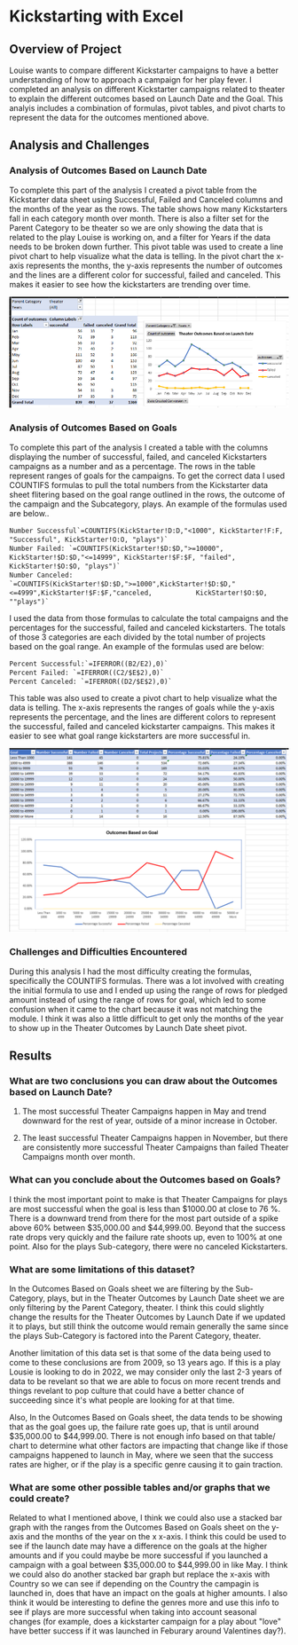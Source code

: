 # Kickstarting with Excel

## Overview of Project

  Louise wants to compare different Kickstarter campaigns to have a better understanding of how to approach a campaign for her play fever. I completed an analysis on different Kickstarter campaigns related to theater to explain the different outcomes based on Launch Date and the Goal. This analyis includes a combination of formulas, pivot tables, and pivot charts to represent the data for the outcomes mentioned above. 

## Analysis and Challenges

### Analysis of Outcomes Based on Launch Date

  To complete this part of the analysis I created a pivot table from the Kickstarter data sheet using Successful, Failed and Canceled columns and the months of the year as the rows. The table shows how many Kickstarters fall in each category month over month. There is also a filter set for the Parent Category to be theater so we are only showing the data that is related to the play Louise is working on, and a filter for Years if the data needs to be broken down further. This pivot table was used to create a line pivot chart to help visualize what the data is telling. In the pivot chart the x-axis represents the months, the y-axis represents the number of outcomes and the lines are a different color for successful, failed and canceled. This makes it easier to see how the kickstarters are trending over time. 
  
  ![Outcomes Based on Launch Date](https://github.com/ericajini/kickstarter-analysis/blob/main/reference1.1.png)
  
### Analysis of Outcomes Based on Goals

  To complete this part of the analysis I created a table with the columns displaying the number of successful, failed, and canceled Kickstarters campaigns as a number and as a percentage. The rows in the table represent ranges of goals for the campaigns. To get the correct data I used COUNTIFS formulas to pull the total numbers from the Kickstarter data sheet flitering based on the goal range outlined in the rows, the outcome of the campaign and the Subcategory, plays. An example of the formulas used are below.. 
  
    Number Successful`=COUNTIFS(KickStarter!D:D,"<1000", KickStarter!F:F, "Successful", KickStarter!O:O, "plays")`
    Number Failed: `=COUNTIFS(KickStarter!$D:$D,">=10000", KickStarter!$D:$D,"<=14999", KickStarter!$F:$F, "failed",         KickStarter!$O:$O, "plays")`
    Number Canceled: `=COUNTIFS(KickStarter!$D:$D,">=1000",KickStarter!$D:$D,"<=4999",KickStarter!$F:$F,"canceled,           KickStarter!$O:$O, ""plays")`


  I used the data from those formulas to calculate the total campaigns and the percentages for the successful, failed and canceled kickstarters. The totals of those 3 categories are each divided by the total number of projects based on the goal range. An example of the formulas used are below: 
  
    Percent Successful:`=IFERROR((B2/E2),0)` 
    Percent Failed: `=IFERROR((C2/$E$2),0)`
    Percent Canceled: `=IFERROR((D2/$E$2),0)`

  This table was also used to create a pivot chart to help visualize what the data is telling. The x-axis represents the ranges of goals while the y-axis represents the percentage, and the lines are different colors to represent the successful, failed and canceled kickstarter campaigns. This makes it easier to see what goal range kickstarters are more successful in.  
  
  ![Outcomes Based on Goal](https://github.com/ericajini/kickstarter-analysis/blob/main/reference2.png)

### Challenges and Difficulties Encountered
  
  During this analysis I had the most difficulty creating the formulas, specifically the COUNTIFS formulas. There was a lot involved with creating the initial formula to use and I ended up using the range of rows for pledged amount instead of using the range of rows for goal, which led to some confusion when it came to the chart because it was not matching the module. I think it was also a little difficult to get only the months of the year to show up in the Theater Outcomes by Launch Date sheet pivot. 

## Results

### What are two conclusions you can draw about the Outcomes based on Launch Date?

1. The most successful Theater Campaigns happen in May and trend downward for the rest of year, outside of a minor increase in October.

2. The least successful Theater Campaigns happen in November, but there are consistently more successful Theater Campaigns than failed Theater Campaigns month over month. 

### What can you conclude about the Outcomes based on Goals?

  I think the most important point to make is that Theater Campaigns for plays are most successful when the goal is less than $1000.00 at close to 76 %. There is a downward trend from there for the most part outside of a spike above 60% between $35,000.00 and $44,999.00. Beyond that the success rate drops very quickly and the failure rate shoots up, even to 100% at one point. Also for the plays Sub-category, there were no canceled Kickstarters. 

### What are some limitations of this dataset?

  In the Outcomes Based on Goals sheet we are filtering by the Sub-Category, plays, but in the Theater Outcomes by Launch Date sheet we are only filtering by the Parent Category, theater. I think this could slightly change the results for the Theater Outcomes by Launch Date if we updated it to plays, but still think the outcome would remain generally the same since the plays Sub-Category is factored into the Parent Category, theater.
  
   Another limitation of this data set is that some of the data being used to come to these conclusions are from 2009, so 13 years ago. If this is a play Lousie is looking to do in 2022, we may consider only the last 2-3 years of data to be revelant so that we are able to focus on more recent trends and things revelant to pop culture that could have a better chance of succeeding since it's what people are looking for at that time.   
  
  Also, In the Outcomes Based on Goals sheet, the data tends to be showing that as the goal goes up, the failure rate goes up, that is until around $35,000.00 to $44,999.00. There is not enough info based on that table/ chart to determine what other factors are impacting that change like if those campaigns happened to launch in May, where we seen that the success rates are higher, or if the play is a specific genre causing it to gain traction. 

### What are some other possible tables and/or graphs that we could create?

  Related to what I mentioned above, I think we could also use a stacked bar graph with the ranges from the Outcomes Based on Goals sheet on the y-axis and the months of the year on the x x-axis. I think this could be used to see if the launch date may have a difference on the goals at the higher amounts and if you could maybe be more successful if you launched a campaign with a goal between $35,000.00 to $44,999.00 in like May. I think we could also do another stacked bar graph but replace the x-axis with Country so we can see if depending on the Country the campagin is launched in, does that have an impact on the goals at higher amounts. I also think it would be interesting to define the genres more and use this info to see if plays are more successful when taking into account seasonal changes (for example, does a kickstarter campaign for a play about "love" have better success if it was launched in Feburary around Valentines day?). 
